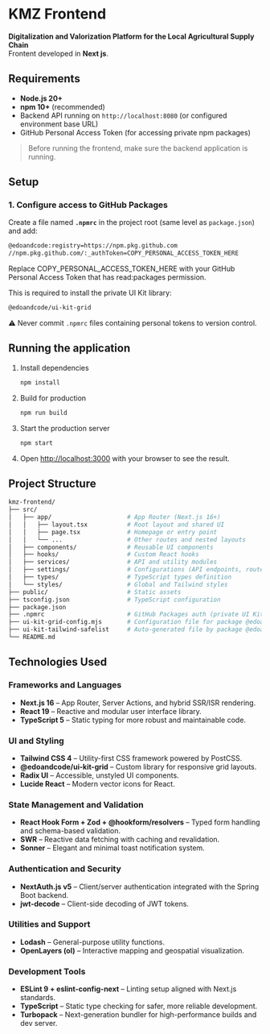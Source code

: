 # KMZ Frontend

**Digitalization and Valorization Platform for the Local Agricultural Supply Chain**  
Frontent developed in **Next js**.

## Requirements

- **Node.js 20+**
- **npm 10+** (recommended)
- Backend API running on `http://localhost:8080` (or configured environment base URL)
- GitHub Personal Access Token (for accessing private npm packages)

> Before running the frontend, make sure the backend application is running.


## Setup

### 1. Configure access to GitHub Packages

Create a file named **`.npmrc`** in the project root (same level as `package.json`) and add:

```bash
@edoandcode:registry=https://npm.pkg.github.com
//npm.pkg.github.com/:_authToken=COPY_PERSONAL_ACCESS_TOKEN_HERE
```

Replace COPY_PERSONAL_ACCESS_TOKEN_HERE with your GitHub Personal Access Token that has read:packages permission.

This is required to install the private UI Kit library:

```bash
@edoandcode/ui-kit-grid
```

⚠️ Never commit ``.npmrc`` files containing personal tokens to version control.


## Running the application

1. Install dependencies
    ```bash
    npm install
    ```

2. Build for production

    ```bash
    npm run build
    ```

3. Start the production server
    ```bash
    npm start
    ```

4. Open [http://localhost:3000](http://localhost:3000) with your browser to see the result.


## Project Structure
```graphql
kmz-frontend/
├── src/
│   ├── app/                     # App Router (Next.js 16+)
│   │   ├── layout.tsx           # Root layout and shared UI
│   │   ├── page.tsx             # Homepage or entry point
│   │   └── ...                  # Other routes and nested layouts
│   ├── components/              # Reusable UI components
│   ├── hooks/                   # Custom React hooks
│   ├── services/                # API and utility modules
│   ├── settings/                # Configurations (API endpoints, routes, constants)
│   ├── types/                   # TypeScript types definition
│   └── styles/                  # Global and Tailwind styles
├── public/                      # Static assets
├── tsconfig.json                # TypeScript configuration
├── package.json
├── .npmrc                       # GitHub Packages auth (private UI Kit)
├── ui-kit-grid-config.mjs       # Configuration file for package @edoandcode/uikit-grid
├── ui-kit-tailwind-safelist     # Auto-generated file by package @edoandcode/uikit-grid
└── README.md
```

## Technologies Used

### Frameworks and Languages
- **Next.js 16** – App Router, Server Actions, and hybrid SSR/ISR rendering.  
- **React 19** – Reactive and modular user interface library.  
- **TypeScript 5** – Static typing for more robust and maintainable code.  

### UI and Styling
- **Tailwind CSS 4** – Utility-first CSS framework powered by PostCSS.  
- **@edoandcode/ui-kit-grid** – Custom library for responsive grid layouts.  
- **Radix UI** – Accessible, unstyled UI components.  
- **Lucide React** – Modern vector icons for React.  

### State Management and Validation
- **React Hook Form + Zod + @hookform/resolvers** – Typed form handling and schema-based validation.  
- **SWR** – Reactive data fetching with caching and revalidation.  
- **Sonner** – Elegant and minimal toast notification system.  

### Authentication and Security
- **NextAuth.js v5** – Client/server authentication integrated with the Spring Boot backend.  
- **jwt-decode** – Client-side decoding of JWT tokens.  

### Utilities and Support
- **Lodash** – General-purpose utility functions.  
- **OpenLayers (ol)** – Interactive mapping and geospatial visualization.  

### Development Tools
- **ESLint 9 + eslint-config-next** – Linting setup aligned with Next.js standards.  
- **TypeScript** – Static type checking for safer, more reliable development.  
- **Turbopack** – Next-generation bundler for high-performance builds and dev server.


